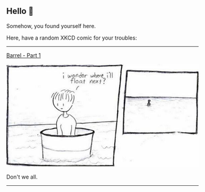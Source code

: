 ## Hello 👀

Somehow, you found yourself here.

Here, have a random XKCD comic for your troubles:

-----------------------------------

[Barrel - Part 1](https://xkcd.com/1)

![Barrel - Part 1](./random_comic.png)

Don't we all.

-----------------------------------